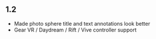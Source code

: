 ## 1.2

- Made photo sphere title and text annotations look better 
- Gear VR / Daydream / Rift / Vive controller support
